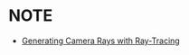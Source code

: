 # NOTE

- [Generating Camera Rays with Ray-Tracing](https://www.scratchapixel.com/lessons/3d-basic-rendering/ray-tracing-generating-camera-rays/generating-camera-rays.html)